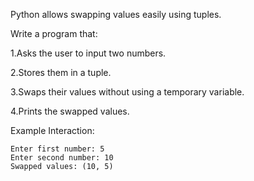 Python allows swapping values easily using tuples. 

Write a program that:

1.Asks the user to input two numbers.

2.Stores them in a tuple.

3.Swaps their values without using a temporary variable.

4.Prints the swapped values.

Example Interaction:
```
Enter first number: 5
Enter second number: 10
Swapped values: (10, 5)
```
